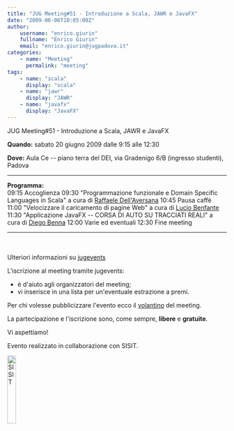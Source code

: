 ```yaml
---
title: "JUG Meeting#51 - Introduzione a Scala, JAWR e JavaFX"
date: "2009-06-06T10:05:00Z"
author:
    username: "enrico.giurin"
    fullname: "Enrico Giurin"
    email: "enrico.giurin@jugpadova.it"
categories:
    - name: "Meeting"
      permalink: "meeting"
tags:
    - name: "scala"
      display: "scala"
    - name: "jawr"
      display: "JAWR"
    - name: "javafx"
      display: "JavaFX"
---
```


JUG Meeting\#51 - Introduzione a Scala, JAWR e JavaFX

**Quando:** sabato 20 giugno 2009 dalle 9:15 alle 12:30

**Dove:** Aula Ce -- piano terra del DEI, via Gradenigo 6/B (ingresso
studenti), Padova

  ---------------- -------------------------------------------------------------------------------------------------------------------------------------------------
  **Programma:**   
  09:15            Accoglienza
  09:30            "Programmazione funzionale e Domain Specific Languages in Scala" a cura di <a href="mailto:r.dellaversana@gmail.com">Raffaele Dell'Aversana</a>
  10:45            Pausa caffè
  11:00            "Velocizzare il caricamento di pagine Web" a cura di <a href="mailto:lucio.benafante@jugpadova.it">Lucio Benfante</a>
  11:30            "Applicazione JavaFX -- CORSA DI AUTO SU TRACCIATI REALI" a cura di <a href="mailto:diego.benna@gmail.com">Diego Benna</a>
  12:00            Varie ed eventuali
  12:30            Fine meeting
  ---------------- -------------------------------------------------------------------------------------------------------------------------------------------------

<br/>\
Ulteriori informazioni su
<a href="http://www.jugevents.org/jugevents/event/16931">jugevents</a>

L'iscrizione al meeting tramite jugevents:

-   è d'aiuto agli organizzatori del meeting;
-   vi inserisce in una lista per un'eventuale estrazione a premi.

Per chi volesse pubblicizzare l'evento ecco il
<a href="http://www.dei.unipd.it/~ieeesb/JUG_Vol/JUGmeeting51.pdf">volantino</a>
del meeting.

La partecipazione e l'iscrizione sono, come sempre,
<strong>libere</strong> e <strong>gratuite</strong>.

Vi aspettiamo!

Evento realizzato in collaborazione con SISIT.

<a href="http://www.sisit.it/"><img src="http://www.jugpadova.it/files/logosisit-mini.jpg" width="20%" alt="SISIT" /></a>
